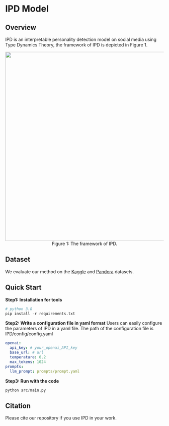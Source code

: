# IPD Model

## Overview

IPD is an interpretable personality detection model on social media using Type Dynamics Theory, the framework of IPD is depicted in Figure 1.
<div align=center>
    <img src="figs/framework.png" width="600px">
</div>
<div align=center>
Figure 1: The framework of IPD.
</div>


## Dataset
We evaluate our method on the [Kaggle](https://www.kaggle.com/datasnaek/mbti-type) and [Pandora](https://psy.takelab.fer.hr/datasets/all) datasets.


## Quick Start

**Step1: Installation for tools**

```python
# python 3.8
pip install -r requirements.txt
```

**Step2: Write a configuration file in yaml format**
Users can easily configure the parameters of IPD in a yaml file. The path of the configuration file is IPD/config/config.yaml

```yaml
openai:
  api_key: # your_openai_API_key
  base_url: # url
  temperature: 0.2  
  max_tokens: 1024
prompts:
  llm_prompt: prompts/prompt.yaml
```

**Step3: Run with the code**
```python
python src/main.py
```

## Citation
Please cite our repository if you use IPD in your work.
```bibtex

```
